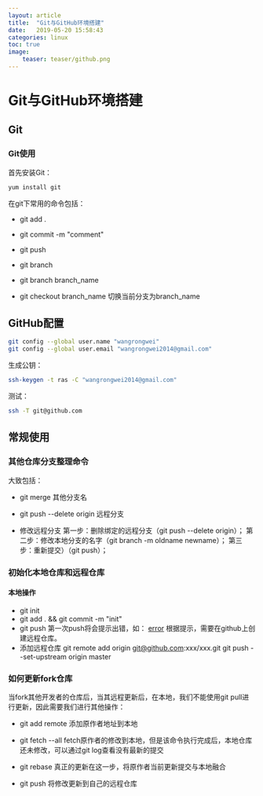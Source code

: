 ```yaml
---
layout: article
title:  "Git与GitHub环境搭建"
date:   2019-05-20 15:58:43
categories: linux
toc: true
image:
    teaser: teaser/github.png
---
```


# Git与GitHub环境搭建 #

## Git ##

### Git使用 ###

首先安装Git：

```bash
yum install git
```

在git下常用的命令包括：

- git add .

- git commit -m "comment"

- git push

- git branch

- git branch branch_name

- git checkout branch_name
  切换当前分支为branch_name

## GitHub配置 ##

```bash
git config --global user.name "wangrongwei"
git config --global user.email "wangrongwei2014@gmail.com"
```

生成公钥：

```bash
ssh-keygen -t ras -C "wangrongwei2014@gmail.com"
```

测试：

```bash
ssh -T git@github.com
```

## 常规使用 ##

### 其他仓库分支整理命令 ###

大致包括：

- git merge 其他分支名

- git push --delete origin 远程分支

- 修改远程分支
  第一步：删除绑定的远程分支（git push --delete origin）；
  第二步：修改本地分支的名字（git branch -m oldname newname）；
  第三步：重新提交）（git push）；  

### 初始化本地仓库和远程仓库 ###

#### 本地操作 ####

- git init
- git add . && git commit -m "init"
- git push
  第一次push将会提示出错，如：
  [error](https://img-blog.csdn.net/20171125144701517?watermark/2/text/aHR0cDovL2Jsb2cuY3Nkbi5uZXQvV0FOR19fUk9OR1dFSQ==/font/5a6L5L2T/fontsize/400/fill/I0JBQkFCMA==/dissolve/70/gravity/SouthEast)
  根据提示，需要在github上创建远程仓库。
- 添加远程仓库
  git remote add origin git@github.com:xxx/xxx.git
  git push --set-upstream origin master

### 如何更新fork仓库 ###

当fork其他开发者的仓库后，当其远程更新后，在本地，我们不能使用git pull进行更新，因此需要我们进行其他操作：

- git add remote
  添加原作者地址到本地

- git fetch --all
  fetch原作者的修改到本地，但是该命令执行完成后，本地仓库还未修改，可以通过git log查看没有最新的提交

- git rebase
  真正的更新在这一步，将原作者当前更新提交与本地融合
- git push
  将修改更新到自己的远程仓库

